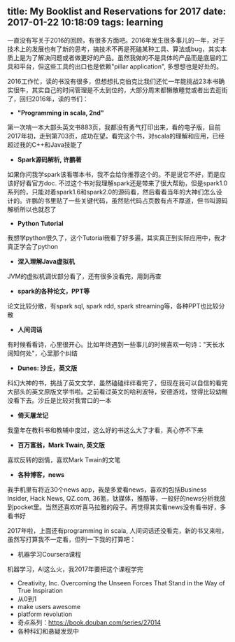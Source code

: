 title: My Booklist and Reservations for 2017
date: 2017-01-22 10:18:09
tags: learning
---

一直没有写关于2016的回顾，有很多方面吧。2016年发生很多事儿的一年，对于技术上的发展也有了新的思考，搞技术不再是死磕某种工具、算法或bug，其实本质上是为了解决问题或者做更好的产品。虽然我做的不是具体的产品而是底层的工具和平台，但这些工具的出口也是依赖"pillar application", 多想想也是好处的。

2016工作忙，读的书没有很多，但想想扎克伯克比我们还忙一年能挑战23本书确实很牛，其实自己的时间管理是不太到位的，大部分周末都懒散睡觉或者出去逛街了，回归2016年，读的书们：<!--more-->

+ **"Programming in scala, 2nd"**

第一次啃一本大部头英文书883页，我都没有勇气打印出来，看的电子版，目前2017年初，走到第703页，成功在望。看完这个书，对scala的理解和应用，已经超过我的C++和Java技能了

+ **Spark源码解析, 许鹏著**

如果你问我学spark该看哪本书，我不会给你推荐这个的。不是说它不好，而是应该好好看官方doc. 不过这个书对我理解spark还是带来了很大帮助，但是spark1.0系列的，只能对着spark1.6和spark2.0的源码看，然后看看当年的大神们怎么设计的。许鹏的书里贴了一些关键代码，虽然贴代码占页数有点不厚道，但书叫源码解析所以也就忍了

+ **Python Tutorial**

我想学python很久了，这个Tutorial我看了好多遍，其实真正到实际应用中，我才真正学会了python

+ **深入理解Java虚拟机**

JVM的虚拟机调优部分看了，还有很多没看完，用到再查

+ **spark的各种论文，PPT等**

论文比较分散，有spark sql, spark rdd, spark streaming等，各种PPT也比较分散

+ **人间词话**

有时候看看诗，心里很开心。比如年终遇到一些事儿的时候喜欢一句诗："天长水阔知何处"，心里那个纠结

+ **Dunes: 沙丘，英文版**

科幻大神的书，挑战了英文文学，虽然磕磕绊绊看完了，但现在我可以自信的看完大部头的英文原版文学书啦。之前看过英文的哈利波特，安德游戏，觉得比较幼稚没看下去。沙丘是比较对我胃口的一本

+ **倚天屠龙记**

我童年在教科书和教辅中度过，这么好的书这么大了才看，真心停不下来

+ **百万富翁，Mark Twain, 英文版**

喜欢反转的剧情，喜欢Mark Twain的文笔

+ **各种博客，news**

我手机里有将近30个news app，我是多爱看news，喜欢的包括Business Insider, Hack News, QZ.com, 36氪，钛媒体，推酷等，一般好的news分析我放到pocket里。当然还喜欢听喜马拉雅的段子。再觉得其实看news没有看书好，多看书好


2017年啦，上面还有programming in scala, 人间词话还没看完，新的书又来啦，虽然写打算我不一定看，但列一下我的打算吧：

+ 机器学习Coursera课程

机器学习，AI这么火，我2017年要把这个课程学完

+ Creativity, Inc. Overcoming the Unseen Forces That Stand in the Way of True Inspiration
+ 从0到1
+ make users awesome
+ platform revolution
+ 奇点系列：https://book.douban.com/series/27014
+ 各种科幻和悬疑发现中


